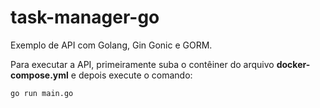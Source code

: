 # task-manager-go

Exemplo de API com Golang, Gin Gonic e GORM.

Para executar a API, primeiramente suba o contêiner do arquivo **docker-compose.yml** e depois execute o comando:

```
go run main.go
```